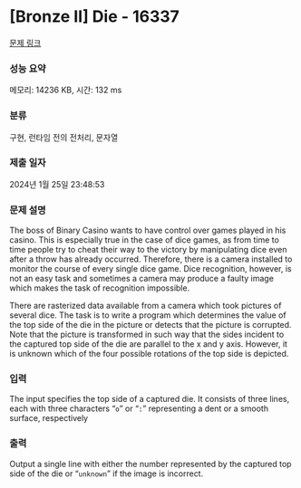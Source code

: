 # [Bronze II] Die - 16337 

[문제 링크](https://www.acmicpc.net/problem/16337) 

### 성능 요약

메모리: 14236 KB, 시간: 132 ms

### 분류

구현, 런타임 전의 전처리, 문자열

### 제출 일자

2024년 1월 25일 23:48:53

### 문제 설명

<p>The boss of Binary Casino wants to have control over games played in his casino. This is especially true in the case of dice games, as from time to time people try to cheat their way to the victory by manipulating dice even after a throw has already occurred. Therefore, there is a camera installed to monitor the course of every single dice game. Dice recognition, however, is not an easy task and sometimes a camera may produce a faulty image which makes the task of recognition impossible.</p>

<p>There are rasterized data available from a camera which took pictures of several dice. The task is to write a program which determines the value of the top side of the die in the picture or detects that the picture is corrupted. Note that the picture is transformed in such way that the sides incident to the captured top side of the die are parallel to the x and y axis. However, it is unknown which of the four possible rotations of the top side is depicted.</p>

### 입력 

 <p>The input specifies the top side of a captured die. It consists of three lines, each with three characters “<code>o</code>” or “<code>:</code>” representing a dent or a smooth surface, respectively</p>

### 출력 

 <p>Output a single line with either the number represented by the captured top side of the die or “<code>unknown</code>” if the image is incorrect.</p>

